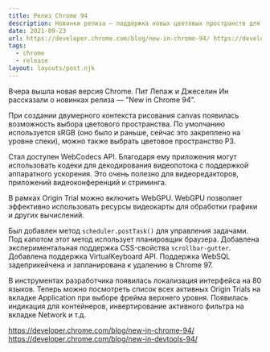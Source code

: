 ```yaml
---
title: Релиз Chrome 94
description: Новинки релиза — поддержка новых цветовых пространств для canvas, WebCodecs API, WebGPU API, VirtualKeyboard API и другое
date: 2021-09-23
url: https://developer.chrome.com/blog/new-in-chrome-94/ https://developer.chrome.com/blog/new-in-devtools-94/
tags:
  - chrome
  - release
layout: layouts/post.njk
---
```

Вчера вышла новая версия Chrome. Пит Лепаж и Джеселин Ин рассказали о новинках релиза — "New in Chrome 94".

При создании двумерного контекста рисования canvas появилась возможность выбора цветового пространства. По умолчанию используется sRGB (оно было и раньше, сейчас это закреплено на уровне спеки), можно также выбрать цветовое пространство P3.

Стал доступен WebCodecs API. Благодаря ему приложения могут использовать кодеки для декодирования видеопотока с поддержкой аппаратного ускорения. Это очень полезно для видеоредакторов, приложений видеоконференций и стриминга.

В рамках Origin Trial можно включить WebGPU. WebGPU позволяет эффективно использовать ресурсы видеокарты для обработки графики и других вычислений.

Был добавлен метод `scheduler.postTask()` для управления задачами. Под капотом этот метод использует планировщик браузера. Добавлена экспериментальная поддержка CSS-свойства `scrollbar-gutter`. Добавлена поддержка VirtualKeyboard API. Поддержка WebSQL задеприкейчена и запланирована к удалению в Chrome 97.

В инструментах разработчика появилась локализация интерфейса на 80 языков. Теперь можно посмотреть список всех активных Origin Trials на вкладке Application при выборе фрейма верхнего уровня. Появилась индикация для контейнеров, инвертирование активного фильтра на вкладке Network и т.д.

https://developer.chrome.com/blog/new-in-chrome-94/
https://developer.chrome.com/blog/new-in-devtools-94/
